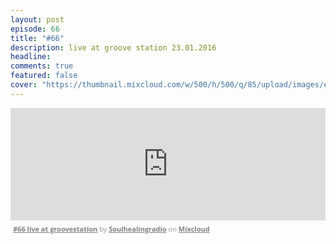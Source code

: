 ```yaml
---
layout: post
episode: 66
title: "#66"
description: live at groove station 23.01.2016
headline:
comments: true  
featured: false
cover: "https://thumbnail.mixcloud.com/w/500/h/500/q/85/upload/images/extaudio/57fe8270-3ef5-471a-a513-7398904aebc8.jpg"
---
```


<iframe width="100%" height="180" src="https://www.mixcloud.com/widget/iframe/?embed_type=widget_standard&amp;embed_uuid=63f42081-ff8f-4020-bb39-e5c33abd63eb&amp;feed=https%3A%2F%2Fwww.mixcloud.com%2Fsoulhealingradio%2F66-live-at-groovestation%2F&amp;hide_cover=1&amp;hide_tracklist=1&amp;replace=0" frameborder="0"></iframe><div style="clear: both; height: 3px; width: auto;"></div><p style="display: block; font-size: 11px; font-family: 'Open Sans', Helvetica, Arial, sans-serif; margin: 0px; padding: 3px 4px; color: rgb(153, 153, 153); width: auto;"><a href="https://www.mixcloud.com/soulhealingradio/66-live-at-groovestation/?utm_source=widget&amp;utm_medium=web&amp;utm_campaign=base_links&amp;utm_term=resource_link" target="_blank" style="color:#808080; font-weight:bold;">#66 live at groovestation</a><span> by </span><a href="https://www.mixcloud.com/soulhealingradio/?utm_source=widget&amp;utm_medium=web&amp;utm_campaign=base_links&amp;utm_term=profile_link" target="_blank" style="color:#808080; font-weight:bold;">Soulhealingradio</a><span> on </span><a href="https://www.mixcloud.com/?utm_source=widget&amp;utm_medium=web&amp;utm_campaign=base_links&amp;utm_term=homepage_link" target="_blank" style="color:#808080; font-weight:bold;"> Mixcloud</a></p><div style="clear: both; height: 3px; width: auto;"></div>
